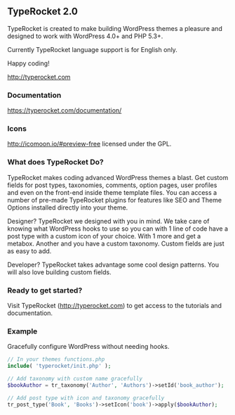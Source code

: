 ## TypeRocket 2.0

TypeRocket is created to make building WordPress themes a pleasure and designed to work with WordPress 4.0+ and PHP 5.3+.

Currently TypeRocket language support is for English only.

Happy coding!

http://typerocket.com

### Documentation

https://typerocket.com/documentation/

### Icons

http://icomoon.io/#preview-free licensed under the GPL.


### What does TypeRocket Do?

TypeRocket makes coding advanced WordPress themes a blast. Get custom fields for post types, taxonomies, comments, option pages, user profiles and even on the front-end inside theme template files. You can access a number of pre-made TypeRocket plugins for features like SEO and Theme Options installed directly into your theme.

Designer? TypeRocket we designed with you in mind. We take care of knowing what WordPress hooks to use so you can with 1 line of code have a post type with a custom icon of your choice. With 1 more and get a metabox. Another and you have a custom taxonomy. Custom fields are just as easy to add.

Developer? TypeRocket takes advantage some cool design patterns. You will also love building custom fields.

### Ready to get started?

Visit TypeRocket (http://typerocket.com) to get access to the tutorials and documentation.

### Example

Gracefully configure WordPress without needing hooks.

```php
// In your themes functions.php
include( 'typerocket/init.php' );

// Add taxonomy with custom name gracefully
$bookAuthor = tr_taxonomy('Author', 'Authors')->setId('book_author');

// Add post type with icon and taxonomy gracefully
tr_post_type('Book', 'Books')->setIcon('book')->apply($bookAuthor);

```

